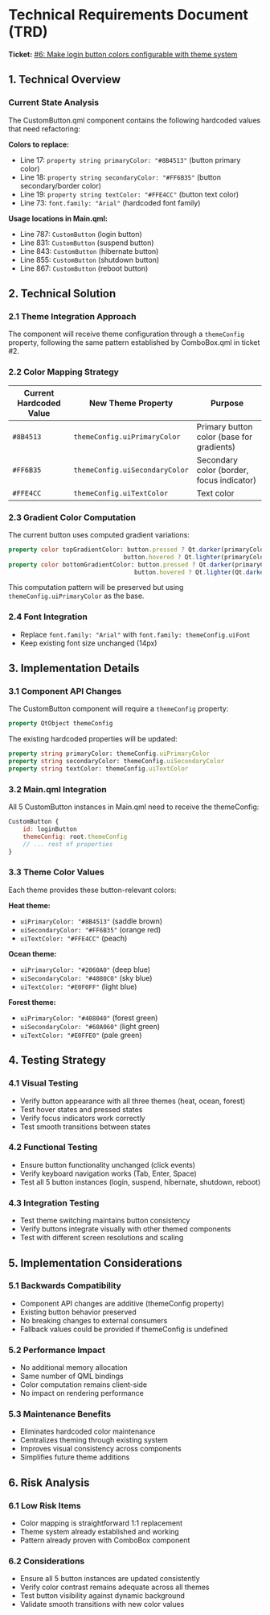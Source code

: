 # Technical Requirements Document (TRD)

**Ticket:** [#6: Make login button colors configurable with theme system](https://github.com/MarcinOrlowski/sddm-lavalamp-mhl/issues/6)

## 1. Technical Overview

### Current State Analysis

The CustomButton.qml component contains the following hardcoded values that need refactoring:

**Colors to replace:**

- Line 17: `property string primaryColor: "#8B4513"` (button primary color)
- Line 18: `property string secondaryColor: "#FF6B35"` (button secondary/border color)
- Line 19: `property string textColor: "#FFE4CC"` (button text color)
- Line 73: `font.family: "Arial"` (hardcoded font family)

**Usage locations in Main.qml:**

- Line 787: `CustomButton` (login button)
- Line 831: `CustomButton` (suspend button)
- Line 843: `CustomButton` (hibernate button)
- Line 855: `CustomButton` (shutdown button)
- Line 867: `CustomButton` (reboot button)

## 2. Technical Solution

### 2.1 Theme Integration Approach

The component will receive theme configuration through a `themeConfig` property, following the same pattern established by ComboBox.qml in ticket #2.

### 2.2 Color Mapping Strategy

| Current Hardcoded Value | New Theme Property | Purpose |
| ----------------------- | --------------------------- | ------------------------------------------- |
| `#8B4513` | `themeConfig.uiPrimaryColor` | Primary button color (base for gradients) |
| `#FF6B35` | `themeConfig.uiSecondaryColor` | Secondary color (border, focus indicator) |
| `#FFE4CC` | `themeConfig.uiTextColor` | Text color |

### 2.3 Gradient Color Computation

The current button uses computed gradient variations:

```qml
property color topGradientColor: button.pressed ? Qt.darker(primaryColor, 1.2) :
                                button.hovered ? Qt.lighter(primaryColor, 1.3) : primaryColor
property color bottomGradientColor: button.pressed ? Qt.darker(primaryColor, 1.5) :
                                   button.hovered ? Qt.lighter(Qt.darker(primaryColor, 1.3), 1.2) : Qt.darker(primaryColor, 1.3)
```

This computation pattern will be preserved but using `themeConfig.uiPrimaryColor` as the base.

### 2.4 Font Integration

- Replace `font.family: "Arial"` with `font.family: themeConfig.uiFont`
- Keep existing font size unchanged (14px)

## 3. Implementation Details

### 3.1 Component API Changes

The CustomButton component will require a `themeConfig` property:

```qml
property QtObject themeConfig
```

The existing hardcoded properties will be updated:

```qml
property string primaryColor: themeConfig.uiPrimaryColor
property string secondaryColor: themeConfig.uiSecondaryColor
property string textColor: themeConfig.uiTextColor
```

### 3.2 Main.qml Integration

All 5 CustomButton instances in Main.qml need to receive the themeConfig:

```qml
CustomButton {
    id: loginButton
    themeConfig: root.themeConfig
    // ... rest of properties
}
```

### 3.3 Theme Color Values

Each theme provides these button-relevant colors:

**Heat theme:**

- `uiPrimaryColor: "#8B4513"` (saddle brown)
- `uiSecondaryColor: "#FF6B35"` (orange red)
- `uiTextColor: "#FFE4CC"` (peach)

**Ocean theme:**

- `uiPrimaryColor: "#2060A0"` (deep blue)
- `uiSecondaryColor: "#4080C0"` (sky blue)
- `uiTextColor: "#E0F0FF"` (light blue)

**Forest theme:**

- `uiPrimaryColor: "#408040"` (forest green)
- `uiSecondaryColor: "#60A060"` (light green)
- `uiTextColor: "#E0FFE0"` (pale green)

## 4. Testing Strategy

### 4.1 Visual Testing

- Verify button appearance with all three themes (heat, ocean, forest)
- Test hover states and pressed states
- Verify focus indicators work correctly
- Test smooth transitions between states

### 4.2 Functional Testing

- Ensure button functionality unchanged (click events)
- Verify keyboard navigation works (Tab, Enter, Space)
- Test all 5 button instances (login, suspend, hibernate, shutdown, reboot)

### 4.3 Integration Testing

- Test theme switching maintains button consistency
- Verify buttons integrate visually with other themed components
- Test with different screen resolutions and scaling

## 5. Implementation Considerations

### 5.1 Backwards Compatibility

- Component API changes are additive (themeConfig property)
- Existing button behavior preserved
- No breaking changes to external consumers
- Fallback values could be provided if themeConfig is undefined

### 5.2 Performance Impact

- No additional memory allocation
- Same number of QML bindings
- Color computation remains client-side
- No impact on rendering performance

### 5.3 Maintenance Benefits

- Eliminates hardcoded color maintenance
- Centralizes theming through existing system
- Improves visual consistency across components
- Simplifies future theme additions

## 6. Risk Analysis

### 6.1 Low Risk Items

- Color mapping is straightforward 1:1 replacement
- Theme system already established and working
- Pattern already proven with ComboBox component

### 6.2 Considerations

- Ensure all 5 button instances are updated consistently
- Verify color contrast remains adequate across all themes
- Test button visibility against dynamic background
- Validate smooth transitions with new color values
